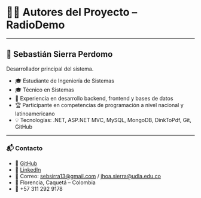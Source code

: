 # 👨‍💻 Autores del Proyecto – RadioDemo

---

## 👤 Sebastián Sierra Perdomo

Desarrollador principal del sistema.

- 🎓 Estudiante de Ingeniería de Sistemas
- 🎓 Técnico en Sistemas
- 🧠 Experiencia en desarrollo backend, frontend y bases de datos
- 🏆 Participante en competencias de programación a nivel nacional y latinoamericano
- 💡 Tecnologías: .NET, ASP.NET MVC, MySQL, MongoDB, DinkToPdf, Git, GitHub

---

### 📬 Contacto

- 🔗 [GitHub](https://github.com/SebastianSierra15)
- 🔗 [LinkedIn](https://www.linkedin.com/in/sebastian-sierra-417358263/)
- 📧 Correo: [sebsirra13@gmail.com](mailto:sebsirra13@gmail.com) / [jhoa.sierra@udla.edu.co](mailto:jhoa.sierra@udla.edu.co)
- 📍 Florencia, Caquetá – Colombia
- 📱 +57 311 292 9178

